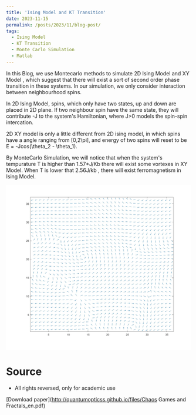 ```yaml
---
title: 'Ising Model and KT Transition'
date: 2023-11-15
permalink: /posts/2023/11/blog-post/
tags:
  - Ising Model
  - KT Transition
  - Monte Carlo Simulation
  - Matlab
---
```


In this Blog, we use Montecarlo methods to simulate 2D Ising Model and XY Model , which suggest that there will exist a sort of second order phase transition in these systems. In our simulation, we only consider interaction between neighbourhood spins.  

In 2D Ising Model, spins, which only have two states, up and down are placed in 2D plane. If two neighbour spin have the same state, they will contribute -J to the system's Hamiltonian, where J>0 models the spin-spin intercation. 

2D XY model is only a little different from 2D ising model, in which spins have a angle ranging from [0,2\pi], and energy of two spins will reset to be E = -Jcos(\theta_2 - \theta_1). 

By MonteCarlo Simulation, we will notice that when the system's tempurature T is higher than 1.57*J/Kb there will exist some vortexes in XY Model. When T is lower that 2.56J/kb , there will exist ferromagnetism in Ising Model.

<img src='/images/KT_transition.jpg' alt="Vortexes"> 

Source
======
* All rights reversed, only for academic use

[Download paper](http://quantumopticss.github.io/files/Chaos Games and Fractals_en.pdf) 
